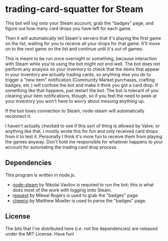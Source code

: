 trading-card-squatter for Steam
===============================

This bot will log onto your Steam account, grab the "badges" page, and figure out how many card drops you have left for each game.

Then it will automatically tell Steam's servers that it's playing the first game on the list, waiting for you to receive all your drops for that game. It'll move on to the next game on the list and continue until it's out of games.

This is meant to be run once overnight or something, because interaction with Steam while you're using the bot might not end well. The bot does not perform any analysis on your inventory to check that the items that appear in your inventory are actually trading cards, so anything else you do to trigger a "new item" notification (Community Market purchases, crafting badges, etc.) will confuse the bot and make it think you got a card drop. If something like that happens, just restart the bot. The bot *is* tolerant of you clearing your item notifications, though, so if you feel the need to peek at your inventory you won't have to worry about messing anything up.

If the bot loses connection to Steam, node-steam will automatically reconnect it.

I haven't actually checked to see if this sort of thing is *allowed* by Valve, or anything like that. I mostly wrote this for fun and only received card drops from it to test it. Personally I think it's more fun to receive them from playing the games anyway. Don't hold me responsible for whatever happens to your account for automating the trading card drop process.

Dependencies
------------

This program is written in node.js.

* [node-steam](https://github.com/seishun/node-steam) by Nikolai Vavilov is requried to run the bot; this is what does most of the 	work with logging onto Steam.
* [request](https://github.com/mikeal/request) by Mikeal Rogers is used to grab the "badges" page.
* [cheerio](https://github.com/MatthewMueller/cheerio) by Matthew Mueller is used to parse the "badges" page.

License
-------

The bits that I've distributed here (i.e. not the dependencies) are released under the MIT License. Have fun!